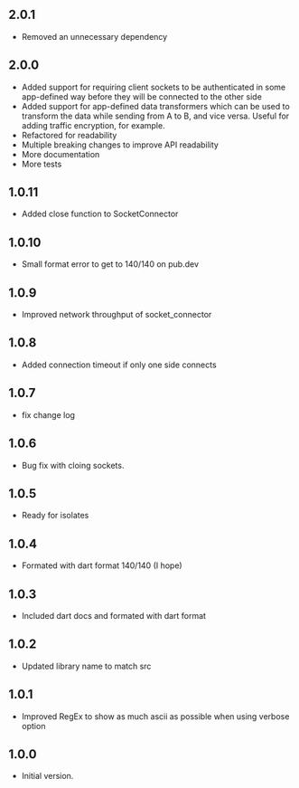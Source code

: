 ## 2.0.1
- Removed an unnecessary dependency

## 2.0.0
- Added support for requiring client sockets to be authenticated in some 
  app-defined way before they will be connected to the other side
- Added support for app-defined data transformers which can be used to 
  transform the data while sending from A to B, and vice versa. Useful for
  adding traffic encryption, for example.
- Refactored for readability
- Multiple breaking changes to improve API readability
- More documentation
- More tests

## 1.0.11
- Added close function to SocketConnector

## 1.0.10
- Small format error to get to 140/140 on pub.dev

## 1.0.9
- Improved network throughput of socket_connector

## 1.0.8

- Added connection timeout if only one side connects
## 1.0.7

- fix change log
## 1.0.6

- Bug fix with cloing sockets.
## 1.0.5

- Ready for isolates
## 1.0.4

- Formated with dart format 140/140 (I hope)
## 1.0.3

- Included dart docs and formated with dart format

## 1.0.2

- Updated library name to match src

## 1.0.1

- Improved RegEx to show as much ascii as possible when using verbose option

## 1.0.0

- Initial version.
